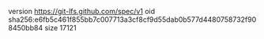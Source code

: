 version https://git-lfs.github.com/spec/v1
oid sha256:e6fb5c461f855bb7c007713a3cf8cf9d55dab0b577d4480758732f908450bb84
size 17121
